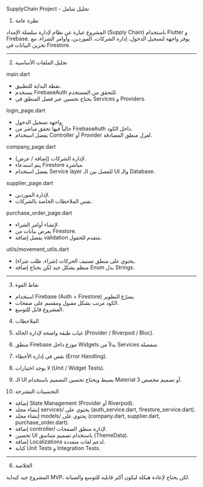 SupplyChain Project - تحليل شامل

1. نظرة عامة

المشروع عبارة عن نظام لإدارة سلسلة الإمداد (Supply Chain) باستخدام
Flutter و Firebase.
يوفر واجهة لتسجيل الدخول، إدارة الشركات، الموردين، وأوامر الشراء، مع
تخزين البيانات في Firestore.

------------------------------------------------------------------------

2. تحليل الملفات الأساسية

main.dart

-   نقطة البداية للتطبيق.
-   يستخدم FirebaseAuth للتحقق من المستخدم.
-   يحتاج تحسين عبر فصل المنطق في Services و Providers.

login_page.dart

-   واجهة تسجيل الدخول.
-   حالياً فيها تحقق مباشر من FirebaseAuth داخل الكود.
-   يفضل استخدام Controller أو Provider لعزل منطق المصادقة.

company_page.dart

-   لإدارة الشركات (إضافة / عرض).
-   يتم استدعاء Firestore مباشرة.
-   يفضل استخدام Service layer للفصل بين الـ UI والـ Database.

supplier_page.dart

-   لإدارة الموردين.
-   نفس الملاحظات الخاصة بالشركات.

purchase_order_page.dart

-   لإنشاء أوامر الشراء.
-   يعرض بيانات من Firestore.
-   يفضل إضافة validation متقدم للحقول.

utils/movement_utils.dart

-   يحتوي على منطق تصنيف الحركات (شراء، طلب شراء).
-   منظم بشكل جيد لكن يحتاج إضافة Enum بدل Strings.

------------------------------------------------------------------------

3. نقاط القوة

-   استخدام Firebase (Auth + Firestore) يسرّع التطوير.
-   الكود مرتب بشكل مقبول ومقسم على صفحات.
-   المشروع قابل للتوسع.

4. الملاحظات

1.  غياب طبقة واضحة لإدارة الحالة (Provider / Riverpod / Bloc).
2.  منطق Firebase موزع داخل Widgets بدلاً من Services منفصلة.
3.  نقص في إدارة الأخطاء (Error Handling).
4.  لا يوجد اختبارات (Unit / Widget Tests).
5.  الـ UI بسيط ويحتاج تحسين التصميم باستخدام Material 3 أو تصميم مخصص.

5. التحسينات المقترحة

-   إضافة State Management (Provider أو Riverpod).
-   إنشاء مجلد services/ يحتوي على (auth_service.dart,
    firestore_service.dart).
-   إنشاء مجلد models/ يحتوي على (company.dart, supplier.dart,
    purchase_order.dart).
-   إضافة controller/ لإدارة منطق الصفحات.
-   تحسين UI باستخدام تصميم متناسق (ThemeData).
-   إضافة Localizations لدعم لغات متعددة.
-   كتابة Unit Tests و Integration Tests.

------------------------------------------------------------------------

6. الخلاصة

المشروع جيد كبداية MVP، لكن يحتاج لإعادة هيكلة ليكون أكثر قابلية للتوسع
والصيانة.
